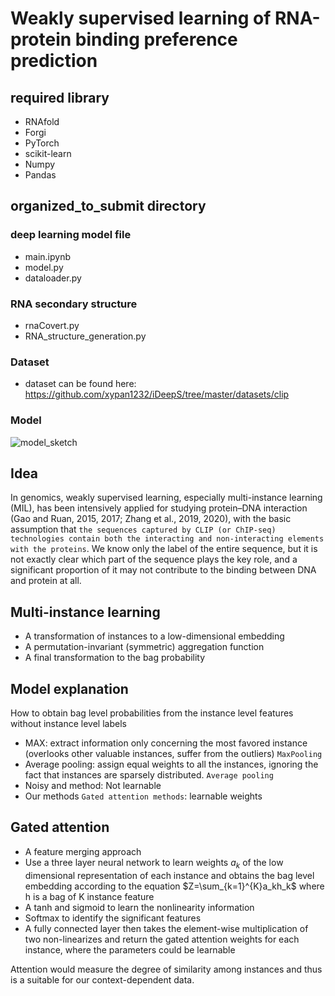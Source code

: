 # Weakly supervised learning of RNA-protein binding preference prediction

## required library

- RNAfold
- Forgi
- PyTorch
- scikit-learn
- Numpy
- Pandas

## organized_to_submit directory


### deep learning model file

- main.ipynb
- model.py
- dataloader.py

### RNA secondary structure

- rnaCovert.py
- RNA_structure_generation.py

### Dataset

- dataset can be found here: https://github.com/xypan1232/iDeepS/tree/master/datasets/clip

### Model
![model_sketch](https://cdn.jsdelivr.net/gh/imgstore/typora/20220714144814.png)


## Idea 

In genomics, weakly supervised learning, especially multi-instance learning (MIL), has been intensively applied for studying protein–DNA interaction (Gao and Ruan, 2015, 2017; Zhang et al., 2019, 2020), with the basic assumption that `the sequences captured by CLIP (or ChIP-seq) technologies contain both the interacting and non-interacting elements with the proteins`. We know only the label of the entire sequence, but it is not exactly clear which part of the sequence plays the key role, and a significant proportion of it may not contribute to the binding between DNA and protein at all. 



## Multi-instance learning

- A transformation of instances to a low-dimensional embedding
- A permutation-invariant (symmetric) aggregation function
- A final transformation to the bag probability

## Model explanation

How to obtain bag level probabilities from the instance level features without instance level labels

- MAX: extract information only concerning the most favored instance (overlooks other valuable instances, suffer from the outliers) `MaxPooling`
- Average pooling: assign equal weights to all the instances, ignoring the fact that instances are sparsely distributed. `Average pooling`
- Noisy and method: Not learnable
- Our methods `Gated attention methods`: learnable weights



## Gated attention

- A feature merging approach
- Use a three layer neural network to learn weights $a_k$ of the low dimensional representation of each instance and obtains the bag level embedding according to the equation $Z=\sum_{k=1}^{K}a_kh_k$ where h is a bag of K instance feature 
- A tanh and sigmoid to learn the nonlinearity information 
- Softmax to identify the significant features
- A fully connected layer then takes the element-wise multiplication of two non-linearizes and return the gated attention weights for each instance, where the parameters could be learnable


Attention would measure the degree of similarity among instances and thus is a suitable for our context-dependent data.



